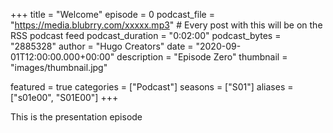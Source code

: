 +++
title = "Welcome"
episode = 0
podcast_file = "https://media.blubrry.com/xxxxx.mp3" # Every post with this will be on the RSS podcast feed
podcast_duration = "0:02:00"
podcast_bytes = "2885328"
author = "Hugo Creators"
date = "2020-09-01T12:00:00.000+00:00"
description = "Episode Zero"
thumbnail = "images/thumbnail.jpg"

featured = true
categories = ["Podcast"]
seasons = ["S01"]
aliases = ["s01e00", "S01E00"]
+++

This is the presentation episode
